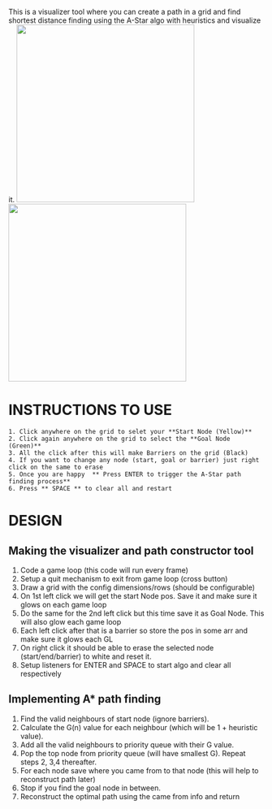 This is a visualizer tool where you can create a path in a grid and find shortest distance finding using the A-Star algo with heuristics and visualize it.
<span>
<img src="https://user-images.githubusercontent.com/16266951/104873240-0e8bfb80-5976-11eb-9a48-fc404fda20d2.png" data-canonical-src="https://gyazo.com/eb5c5741b6a9a16c692170a41a49c858.png" width="350" height="350" />
<img src="https://user-images.githubusercontent.com/16266951/104873612-efda3480-5976-11eb-9390-35b9afdc436c.png" data-canonical-src="https://gyazo.com/eb5c5741b6a9a16c692170a41a49c858.png" width="350" height="350" />
</span>

# INSTRUCTIONS TO USE
    1. Click anywhere on the grid to selet your **Start Node (Yellow)**
    2. Click again anywhere on the grid to select the **Goal Node (Green)**
    3. All the click after this will make Barriers on the grid (Black)
    4. If you want to change any node (start, goal or barrier) just right click on the same to erase
    5. Once you are happy  ** Press ENTER to trigger the A-Star path finding process**
    6. Press ** SPACE ** to clear all and restart

# DESIGN

## Making the visualizer and path constructor tool
1. Code a game loop (this code will run every frame)
2. Setup a quit mechanism to exit from game loop (cross button)
3. Draw a grid with the config dimensions/rows (should be configurable)
4. On 1st left click we will get the start Node pos. Save it and make sure it glows on each game loop
5. Do the same for the 2nd left click but this time save it as Goal Node. This will also glow each game loop
6. Each left click after that is a barrier so store the pos in some arr and make sure it glows each GL
7. On right click it should be able to erase the selected node (start/end/barrier) to white and reset it.
8. Setup listeners for ENTER and SPACE to start algo and clear all respectively

## Implementing A* path finding
1. Find the valid neighbours of start node (ignore barriers).
2. Calculate the G(n) value for each neighbour (which will be 1 + heuristic value).
3. Add all the valid neighbours to priority queue with their G value.
4. Pop the top node from priority queue (will have smallest G). Repeat steps 2, 3,4 thereafter.
5. For each node save where you came from to that node (this will help to reconstruct path later)
6. Stop if you find the goal node in between.
7. Reconstruct the optimal path using the came from info and return
